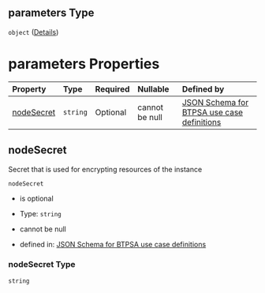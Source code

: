 ## parameters Type

`object` ([Details](btpsa-usecase-properties-services-items-allof-1-then-allof-86-then-allof-2-then-properties-parameters.md))

# parameters Properties

| Property                  | Type     | Required | Nullable       | Defined by                                                                                                                                                                                                                                                                                              |
| :------------------------ | :------- | :------- | :------------- | :------------------------------------------------------------------------------------------------------------------------------------------------------------------------------------------------------------------------------------------------------------------------------------------------------ |
| [nodeSecret](#nodesecret) | `string` | Optional | cannot be null | [JSON Schema for BTPSA use case definitions](btpsa-usecase-properties-services-items-allof-1-then-allof-86-then-allof-2-then-properties-parameters-properties-nodesecret.md "undefined#/properties/services/items/allOf/1/then/allOf/86/then/allOf/2/then/properties/parameters/properties/nodeSecret") |

## nodeSecret

Secret that is used for encrypting resources of the instance

`nodeSecret`

*   is optional

*   Type: `string`

*   cannot be null

*   defined in: [JSON Schema for BTPSA use case definitions](btpsa-usecase-properties-services-items-allof-1-then-allof-86-then-allof-2-then-properties-parameters-properties-nodesecret.md "undefined#/properties/services/items/allOf/1/then/allOf/86/then/allOf/2/then/properties/parameters/properties/nodeSecret")

### nodeSecret Type

`string`

